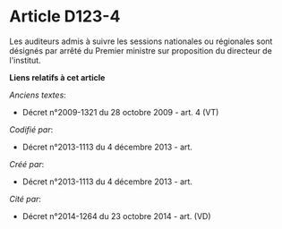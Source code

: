 # Article D123-4

Les auditeurs admis à suivre les sessions nationales ou régionales sont désignés par arrêté du Premier ministre sur
proposition du directeur de l'institut.

**Liens relatifs à cet article**

_Anciens textes_:

  - Décret n°2009-1321 du 28 octobre 2009 - art. 4 (VT)

_Codifié par_:

  - Décret n°2013-1113 du 4 décembre 2013 - art.

_Créé par_:

  - Décret n°2013-1113 du 4 décembre 2013 - art.

_Cité par_:

  - Décret n°2014-1264 du 23 octobre 2014 - art. (VD)
